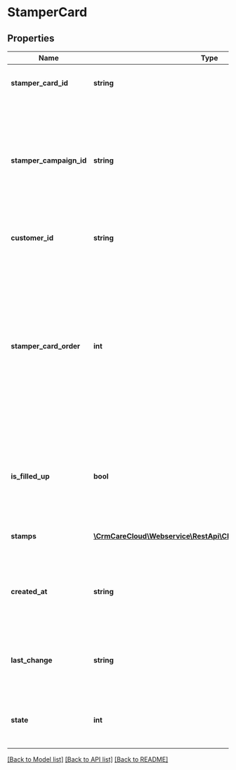 # StamperCard

## Properties
Name | Type | Description | Notes
------------ | ------------- | ------------- | -------------
**stamper_card_id** | **string** | The unique ID of the stamper card. | [optional] 
**stamper_campaign_id** | **string** | The unique ID of the stamper campaign that the card is part of. The list of stamper campaign is available at [GET /stamper-campaigns](https://carecloud.readme.io/reference/getstampercampaigns) | [optional] 
**customer_id** | **string** | The unique ID of the card holder. | [optional] 
**stamper_card_order** | **int** | An order of the stamper card in the stamper campaign. The stamper campaign can have multiple stamper cards and this parameter determine the order how they were used in the campaign. | [optional] 
**is_filled_up** | **bool** | If true, the card contain all stamps. If false, the card has still free spots for the stamp. | [optional] 
**stamps** | [**\CrmCareCloud\Webservice\RestApi\Client\Model\StamperStamp[]**](StamperStamp.md) | List of all stamps related to the card. | [optional] 
**created_at** | **string** | Date and time when stamper card was created. *(YYYY-MM-DD HH:MM:SS)* | [optional] 
**last_change** | **string** | Date and time of the last change. *(YYYY-MM-DD HH:MM:SS)* | [optional] 
**state** | **int** | State of the card. *Possible values are: 0 - blocked / 1 - active* | [optional] 

[[Back to Model list]](../../README.md#documentation-for-models) [[Back to API list]](../../README.md#documentation-for-api-endpoints) [[Back to README]](../../README.md)

